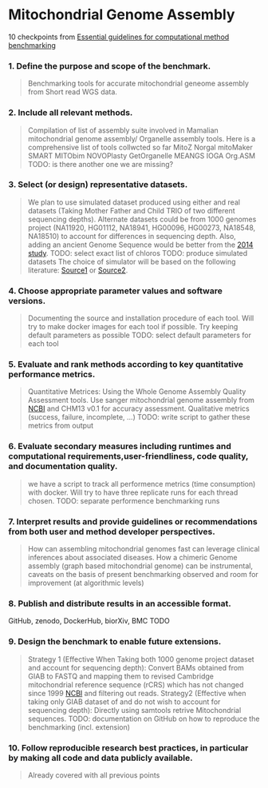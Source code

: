 # Mitochondrial Genome Assembly

10 checkpoints from [Essential guidelines for computational method benchmarking](https://genomebiology.biomedcentral.com/articles/10.1186/s13059-019-1738-8)

### 1. Define the purpose and scope of the benchmark.
> Benchmarking tools for accurate mitochondrial geneome assembly from Short read WGS data.

### 2. Include all relevant methods.
> Compilation of list of assembly suite involved in Mamalian mitochondrial genome assembly/ Organelle assembly tools. Here is a comprehensive list of tools collwcted so far
>MitoZ
Norgal
mitoMaker
SMART
MITObim
NOVOPlasty
GetOrganelle
MEANGS
IOGA
Org.ASM
>TODO: is there another one we are missing?

### 3. Select (or design) representative datasets.
> We plan to use simulated dataset produced using either and real datasets (Taking Mother Father and Child TRIO of two different sequencing depths). Alternate datasets could be from 1000 genomes project (NA11920, HG01112, NA18941, HG00096,
HG00273, NA18548, NA18510) to account for differences in sequencing depth. Also, adding an ancient Genome Sequence would be better from the [2014 study](https://www.ncbi.nlm.nih.gov/pmc/articles/PMC4269527/). TODO: select exact list of chloros TODO: produce simulated datasets
>The choice of simulator will be based on the following literature: [Source1](https://www.ncbi.nlm.nih.gov/pmc/articles/PMC5224698/) or [Source2](https://www.nature.com/articles/nrg.2016.57).

### 4. Choose appropriate parameter values and software versions.
>Documenting the source and installation procedure of each tool. Will try to make docker images for each tool if possible. Try keeping default parameters as possible 
>TODO: select default parameters for each tool

### 5. Evaluate and rank methods according to key quantitative performance metrics.
> Quantitative Metrices: Using the Whole Genome Assembly Quality Assessment tools. Use sanger mitochondrial genome assembly from [NCBI](https://www.ncbi.nlm.nih.gov/nuccore/251831106) and CHM13 v0.1 for accuracy assessment.
> Qualitative metrics (success, failure, incomplete, ...) TODO: write script to gather these metrics from output

### 6. Evaluate secondary measures including runtimes and computational requirements,user-friendliness, code quality, and documentation quality.
> we have a script to track all performence metrics (time consumption) with docker. Will try to have three replicate runs for each thread chosen. 
>TODO: separate performence benchmarking runs

### 7. Interpret results and provide guidelines or recommendations from both user and method developer perspectives.
>How can assembling mitochondrial genomes fast can leverage clinical inferences about associated diseases. 
>How a chimeric Genome assembly (graph based mitochondrial genome) can be instrumental, 
>caveats on the basis of present benchmarking observed and room for improvement (at algorithmic levels)

### 8. Publish and distribute results in an accessible format.
GitHub, zenodo, DockerHub, biorXiv, BMC TODO

### 9. Design the benchmark to enable future extensions.
> Strategy 1 (Effective When Taking both 1000 genome project dataset and account for sequencing depth): Convert BAMs obtained from GIAB to FASTQ and mapping them to revised Cambridge mitochondrial reference sequence (rCRS) which has not changed since 1999 [NCBI](https://www.ncbi.nlm.nih.gov/nuccore/251831106) and filtering out reads. 
> Strategy2 (Effective when taking only GIAB dataset of and do not wish to account for sequencing depth): Directly using samtools retrive Mitochondrial sequences. 
TODO: documentation on GitHub on how to reproduce the benchmarking (incl. extension)

### 10. Follow reproducible research best practices, in particular by making all code and data publicly available.
>Already covered with all previous points
